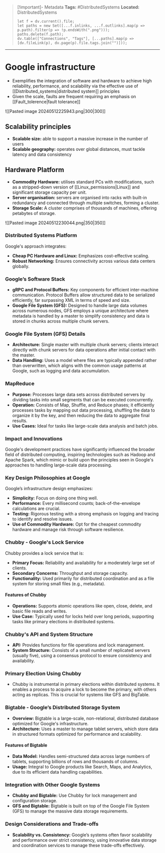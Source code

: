 > [!important]- Metadata
> **Tags:** #DistributedSystems 
> **Located:** DistributedSystems
> ```dataviewjs
> let f = dv.current().file;
> let paths = new Set([...f.inlinks, ...f.outlinks].map(p => p.path).filter(p => !p.endsWith(".png")));
> paths.delete(f.path);
> dv.table(["Connections", "Tags"], [...paths].map(p => [dv.fileLink(p), dv.page(p).file.tags.join("")]));
> ```

___
# Google infrastructure
- Exemplifies the integration of software and hardware to achieve high reliability, performance, and scalability via the effective use of [[Distributed_systems|distributed system]] principles 
- Given the scale, faults are frequent requiring an emphasis on [[Fault_tolerence|fault tolerance]]  

![[Pasted image 20240512225943.png|300|300]]
## Scalability principles 
- **Scalable size:** able to support a massive increase in the number of users
- **Scalable geography:** operates over global distances, must tackle latency and data consistency 

## Hardware Platform

- **Commodity Hardware:** utilises standard PCs with modifications, such as a stripped-down version of [[Linux_permissions|Linux]] and significant storage capacity per unit.
- **Server organisation:** servers are organised into racks with built-in redundancy and connected through multiple switches, forming a cluster.
- **Storage Scale:** A cluster comprises of thousands of machines, offering petabytes of storage.

![[Pasted image 20240512230044.png|350|350]]
### Distributed Systems Platform

Google's approach integrates:

- **Cheap PC Hardware and Linux:** Emphasizes cost-effective scaling.
- **Robust Networking:** Ensures connectivity across various data centers globally.

### Google’s Software Stack

- **gRPC and Protocol Buffers:** Key components for efficient inter-machine communication. Protocol Buffers allow structured data to be serialized efficiently, far surpassing XML in terms of speed and size.
- **Google File System (GFS):** Designed to handle large data volumes across numerous nodes, GFS employs a unique architecture where metadata is handled by a master to simplify consistency and data is stored in chunks across multiple chunk servers.

### Google File System (GFS) Details

- **Architecture:** Single master with multiple chunk servers; clients interact directly with chunk servers for data operations after initial contact with the master.
- **Data Handling:** Uses a model where files are typically appended rather than overwritten, which aligns with the common usage patterns at Google, such as logging and data accumulation.

### MapReduce

- **Purpose:** Processes large data sets across distributed servers by dividing tasks into small segments that can be executed concurrently.
- **Operation:** Consists of Map, Shuffle, and Reduce phases; it efficiently processes tasks by mapping out data processing, shuffling the data to organize it by the key, and then reducing the data to aggregate final results.
- **Use Cases:** Ideal for tasks like large-scale data analysis and batch jobs.

### Impact and Innovations

Google's development practices have significantly influenced the broader field of distributed computing, inspiring technologies such as Hadoop and Apache Spark, which mimic or build upon the principles seen in Google's approaches to handling large-scale data processing.


### Key Design Philosophies at Google

Google’s infrastructure design emphasizes:

- **Simplicity:** Focus on doing one thing well.
- **Performance:** Every millisecond counts; back-of-the-envelope calculations are crucial.
- **Testing:** Rigorous testing with a strong emphasis on logging and tracing to identify and resolve issues.
- **Use of Commodity Hardware:** Opt for the cheapest commodity hardware and manage risk through software resilience.

### Chubby - Google's Lock Service

Chubby provides a lock service that is:

- **Primary Focus:** Reliability and availability for a moderately large set of clients.
- **Secondary Concerns:** Throughput and storage capacity.
- **Functionality:** Used primarily for distributed coordination and as a file system for storing small files (e.g., metadata).

#### Features of Chubby

- **Operations:** Supports atomic operations like open, close, delete, and basic file reads and writes.
- **Use Case:** Typically used for locks held over long periods, supporting tasks like primary elections in distributed systems.

### Chubby's API and System Structure

- **API:** Provides functions for file operations and lock management.
- **System Structure:** Consists of a small number of replicated servers (usually five), using a consensus protocol to ensure consistency and availability.

### Primary Election Using Chubby

- Chubby is instrumental in primary elections within distributed systems. It enables a process to acquire a lock to become the primary, with others acting as replicas. This is crucial for systems like GFS and BigTable.

### Bigtable - Google’s Distributed Storage System

- **Overview:** Bigtable is a large-scale, non-relational, distributed database optimized for Google's infrastructure.
- **Architecture:** Uses a master to manage tablet servers, which store data in structured formats optimized for performance and scalability.

#### Features of Bigtable

- **Data Model:** Handles semi-structured data across large numbers of tablets, supporting billions of rows and thousands of columns.
- **Usage:** Integral to Google products like Search, Maps, and Analytics, due to its efficient data handling capabilities.

### Integration with Other Google Systems

- **Chubby and Bigtable:** Use Chubby for lock management and configuration storage.
- **GFS and Bigtable:** Bigtable is built on top of the Google File System (GFS) to manage the massive data storage requirements.

### Design Considerations and Trade-offs

- **Scalability vs. Consistency:** Google’s systems often favor scalability and performance over strict consistency, using innovative data storage and coordination services to manage these trade-offs effectively.